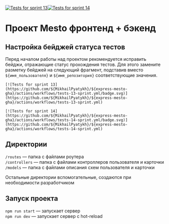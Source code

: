 [![Tests for sprint 13](https://github.com/${MikhailPyatykh}/${express-mesto-gha}/actions/workflows/tests-13-sprint.yml/badge.svg)](https://github.com/${MikhailPyatykh}/${express-mesto-gha}/actions/workflows/tests-13-sprint.yml)[![Tests for sprint 14](https://github.com/${MikhailPyatykh}/${express-mesto-gha}/actions/workflows/tests-14-sprint.yml/badge.svg)](https://github.com/${MikhailPyatykh}/${express-mesto-gha}/actions/workflows/tests-14-sprint.yml)

# Проект Mesto фронтенд + бэкенд

## Настройка бейджей статуса тестов

Перед началом работы над проектом рекомендуется исправить бейджи, отражающие статус прохождения тестов.
Для этого замените разметку бейджей на следующий фрагмент, подставив вместо `${имя_пользователя}` и `${имя_репозитория}` соответствующие значения.

```
[![Tests for sprint 13](https://github.com/${MikhailPyatykh}/${express-mesto-gha}/actions/workflows/tests-13-sprint.yml/badge.svg)](https://github.com/${MikhailPyatykh}/${express-mesto-gha}/actions/workflows/tests-13-sprint.yml)

[![Tests for sprint 14](https://github.com/${MikhailPyatykh}/${express-mesto-gha}/actions/workflows/tests-14-sprint.yml/badge.svg)](https://github.com/${MikhailPyatykh}/${express-mesto-gha}/actions/workflows/tests-14-sprint.yml)
```

## Директории

`/routes` — папка с файлами роутера  
`/controllers` — папка с файлами контроллеров пользователя и карточки  
`/models` — папка с файлами описания схем пользователя и карточки

Остальные директории вспомогательные, создаются при необходимости разработчиком

## Запуск проекта

`npm run start` — запускает сервер  
`npm run dev` — запускает сервер с hot-reload
